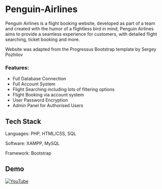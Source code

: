 # Penguin-Airlines

Penguin Airlines is a flight booking website, developed as part of a team and created with the humor of a flightless bird in mind, Penguin Airlines aims to provide a seamless experience for customers, with detailed flight searching, ticket booking and more.

Website was adapted from the Progressus Bootstrap template by Sergey Pozhilov
### Features:
- Full Database Connection
- Full Account System
- Flight Searching including lots of filtering options
- Flight Booking via account system
- User Password Encryption
- Admin Panel for Authorised Users

## Tech Stack

Languages: PHP, HTML/CSS, SQL

Software: XAMPP, MySQL

Framework: Bootstrap


## Demo

[![YouTube](http://i.ytimg.com/vi/gvM42a200L0/hqdefault.jpg)](https://www.youtube.com/watch?v=gvM42a200L0)
